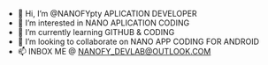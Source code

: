 - 👋 Hi, I’m @NANOFYpty APLICATION DEVELOPER 
- 👀 I’m interested in NANO APLICATION CODING
- 🌱 I’m currently learning GITHUB & CODING
- 💞️ I’m looking to collaborate on NANO APP CODING FOR ANDROID
- 📫 INBOX ME @ NANOFY_DEVLAB@OUTLOOK.COM

<!---
NANOFYpty/NANOFYpty is a ✨ special ✨ repository because its `README.md` (this file) appears on your GitHub profile.
You can click the Preview link to take a look at your changes.
--->
